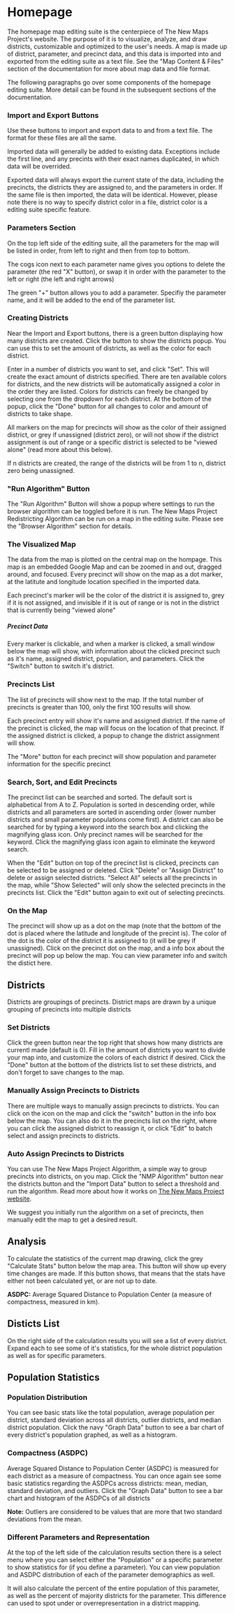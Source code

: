 # Homepage

The homepage map editing suite is the centerpiece of The New Maps Project's website. The purpose of it is to visualize, analyze, and draw districts, customizable and optimized to the user's needs. A map is made up of district, parameter, and precinct data, and this data is imported into and exported from the editing suite as a text file. See the "Map Content & Files" section of the documentation for more about map data and file format.

The following paragraphs go over some components of the homepage editing suite. More detail can be found in the subsequent sections of the documentation.

### Import and Export Buttons

Use these buttons to import and export data to and from a text file. The format for these files are all the same. 

Imported data will generally be added to existing data. Exceptions include the first line, and any precints with their exact names duplicated, in which data will be overrided.

Exported data will always export the current state of the data, including the precincts, the districts they are assigned to, and the parameters in order. If the same file is then imported, the data will be identical. However, please note there is no way to specify district color in a file, district color is a editing suite specific feature.

### Parameters Section

On the top left side of the editing suite, all the parameters for the map will be listed in order, from left to right and then from top to bottom.

The cogs icon next to each parameter name gives you options to delete  the parameter (the red "X" button), or swap it in order with the parameter to the left or right (the left and right arrows)

The green "+" button allows you to add a parameter. Specifiy the parameter name, and it will be added to the end of the parameter list.

### Creating Districts

Near the Import and Export buttons, there is a green button displaying how many districts are created. Click the button to show the districts popup. You can use this to set the amount of districts, as well as the color for each district.

Enter in a number of districts you want to set, and click "Set". This will create the exact amount of districts specified. There are ten available colors for districts, and the new districts will be automatically assigned a color in the order they are listed. Colors for districts can freely be changed by selecting one from the dropdown for each district. At the bottom of the popup, click the "Done" button for all changes to color and amount of districts to take shape. 

All markers on the map for precincts will show as the color of their assigned district, or grey if unassigned (district zero), or will not show if the district assignment is out of range or a specific district is selected to be "viewed alone" (read more about this below). 

If n districts are created, the range of the districts will be from 1 to n, district zero being unassigned.

### "Run Algorithm" Button

The "Run Algorithm" Button will show a popup where settings to run the browser algorithm can be toggled before it is run. The New Maps Project Redistricting Algorithm can be run on a map in the editing suite. Please see the "Browser Algorithm" section for details.

### The Visualized Map

The data from the map is plotted on the central map on the hompage. This map is an embedded Google Map and can be zoomed in and out, dragged around, and focused. Every precinct will show on the map as a dot marker, at the latitute and longitude location specified in the imported data. 

Each precinct's marker will be the color of the district it is assigned to, grey if it is not assigned, and invisible if it is out of range or is not in the district that is currently being "viewed alone"

##### Precinct Data

Every marker is clickable, and when a marker is clicked, a small window below the map will show, with information about the clicked precinct such as it's name, assigned district, population, and parameters. Click the "Switch" button to switch it's district.

### Precincts List

The list of precincts will show next to the map. If the total number of precincts is greater than 100, only the first 100 results will show. 

Each precinct entry will show it's name and assigned district. If the name of the precinct is clicked, the map will focus on the location of that precinct. If the assigned district is clicked, a popup to change the district assignment will show.

The "More" button for each precinct will show population and parameter information for the specific precinct

### Search, Sort, and Edit Precincts

The precinct list can be searched and sorted. The default sort is alphabetical from A to Z. Population is sorted in descending order, while districts and all parameters are sorted in ascending order (lower number districts and small parameter populations come first). A district can also be searched for by typing a keyword into the search box and clicking the magnifying glass icon. Only precinct names will be searched for the keyword. Click the magnifying glass icon again to eliminate the keyword search.

When the "Edit" button on top of the precinct list is clicked, precincts can be selected to be assigned or deleted. Click "Delete" or "Assign District" to delete or assign selected districts. "Select All" selects all the precincts in the map, while "Show Selected" will only show the selected precincts in the precincts list. Click the "Edit" button again to exit out of selecting precincts.

### On the Map

The precinct will show up as a dot on the map (note that the bottom of the dot is placed where the latitude and longitude of the precint is). The color of the dot is the color of the district it is assigned to (it will be grey if unassigned). Click on the precinct dot on the map, and a info box about the precinct will pop up below the map. You can view parameter info and switch the distict here. 

## Districts

Districts are groupings of precincts. District maps are drawn by a unique grouping of precincts into multiple districts

### Set Districts

Click the green button near the top right that shows how many districts are currentl made (default is 0). Fill in the amount of districts you want to divide your map into, and customize the colors of each district if desired. Click the "Done" button at the bottom of the districts list to set these districts, and don't forget to save changes to the map.

### Manually Assign Precincts to Districts

There are multiple ways to manually assign precincts to districts. You can click on the icon on the map and click the "switch" button in the info box below the map. You can also do it in the precincts list on the right, where you can click the assigned district to reassign it, or click "Edit" to batch select and assign precincts to districts.

### Auto Assign Precincts to Districts

You can use The New Maps Project Algorithm, a simple way to group precincts into districts, on you map. Click the "NMP Algorithm" button near the districts button and the "Import Data" button to select a threshold and run the algorithm. Read more about how it works on [The New Maps Project website](https://thenewmapsproject.org/docs).

We suggest you initially run the algorithm on a set of precincts, then manually edit the map to get a desired result.


## Analysis

To calculate the statistics of the current map drawing, click the grey "Calculate Stats" button below the map area. This button will show up every time changes are made. If this button shows, that means that the stats have either not been calculated yet, or are not up to date.

**ASDPC:** Average Squared Distance to Population Center (a measure of compactness, measured in km).

## Disticts List

On the right side of the calculation results you will see a list of every district. Expand each to see some of it's statistics, for the whole district population as well as for specific parameters.

## Population Statistics

### Population Distribution

You can see basic stats like the total population, average population per district, standard deviation across all districts, outlier districts, and median district population. Click the navy "Graph Data" button to see a bar chart of every district's population graphed, as well as a histogram.

### Compactness (ASDPC)

Average Squared Distance to Population Center (ASDPC) is measured for each district as a measure of compactness. You can once again see some basic statistics regarding the ASDPCs across districts: mean, median, standard deviation, and outliers. Click the "Graph Data" button to see a bar chart and histogram of the ASDPCs of all districts

**Note:** Outliers are considered to be values that are more that two standard deviations from the mean.

### Different Parameters and Representation

At the top of the left side of the calculation results section there is a select menu where you can select either the "Population" or a specific parameter to show statistics for (if you define a parameter). You can view population and ASDPC distribution of each of the parameter demographics as well.

It will also calculate the percent of the entire population of this parameter, as well as the percent of majority districts for the parameter. This difference can used to spot under or overrepresentation in a district mapping. 